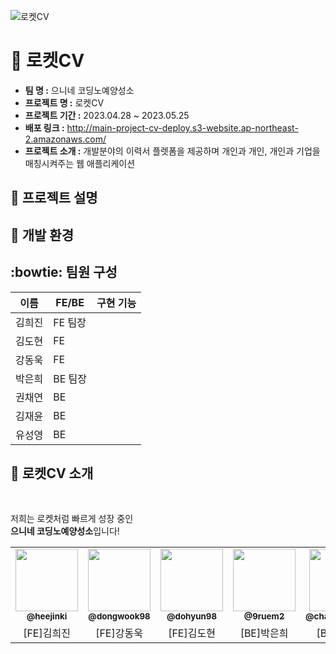 ![ 로켓CV](https://i.ibb.co/sFbsqTS/cv.png)
# 🚀 로켓CV
- **팀 명 :**  으니네 코딩노예양성소
- **프로젝트 명 :** 로켓CV
- **프로젝트 기간 :** 2023.04.28 ~ 2023.05.25
- **배포 링크 :** http://main-project-cv-deploy.s3-website.ap-northeast-2.amazonaws.com/
- **프로젝트 소개 :** 개발분야의 이력서 플렛폼을 제공하며 개인과 개인, 개인과 기업을 매칭시켜주는 웹 애플리케이션


## :page_facing_up: 프로젝트 설명

## :rocket: 개발 환경

## :bowtie: 팀원 구성

|이름|FE/BE|구현 기능|
|------|---|---|
|김희진|FE 팀장||
|김도현|FE||
|강동욱|FE||
|박은희|BE 팀장||
|권채연|BE||
|김재윤|BE||
|유성영|BE|||

## 🚀 로켓CV 소개
</br>

저희는 로켓처럼 빠르게 성장 중인 </br>
**으니네 코딩노예양성소**입니다!
</br>

<table>
  <tr>
  <td align="center"><a href="https://github.com/heejinki"><img src="https://avatars.githubusercontent.com/u/120415871?v=4" width="100px;" alt=""/><br /><sub><b>@heejinki</b></sub></a><br /></td>
  <td align="center"><a href="https://github.com/dongwook98"><img src="https://avatars.githubusercontent.com/u/119502777?v=4" width="100px;" alt=""/><br /><sub><b>@dongwook98</b></sub></a><br /></td>
  <td align="center"><a href="https://github.com/dohyun98"><img src="https://avatars.githubusercontent.com/u/97542179?v=4" width="100px;" alt=""/><br /><sub><b>@dohyun98</b></sub></a><br /></td>
  <td align="center"><a href="https://github.com/9ruem2"><img src="https://avatars.githubusercontent.com/u/118735475?v=4" width="100px;" alt=""/><br /><sub><b>@9ruem2</b></sub></a><br /></td>
  <td align="center"><a href="https://github.com/chaeyeon0130"><img src="https://avatars.githubusercontent.com/u/102018765?v=4" width="100px;" alt=""/><br /><sub><b>@chaeyeon0130</b></sub></a><br /></td>
  <td align="center"><a href="https://github.com/jaeyumn"><img src="https://avatars.githubusercontent.com/u/91544507?v=4" width="100px;" alt=""/><br /><sub><b>@jaeyumn</b></sub></a><br /></td>
  <td align="center"><a href="https://github.com/tkfkdgowksel"><img src="https://avatars.githubusercontent.com/u/19697063?v=4" width="100px;" alt=""/><br /><sub><b>@tkfkdgowksel</b></sub></a><br /></td>
     
</tr>
  <td align="center">[FE]김희진</td>
  <td align="center">[FE]강동욱</td>
  <td align="center">[FE]김도현</td>
  <td align="center">[BE]박은희</td>
  <td align="center">[BE]권채연</td>
  <td align="center">[BE]김재윤</td>
  <td align="center">[BE]유성영</td>
</tr>
</table>
